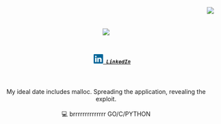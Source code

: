 <img align="right" src="https://visitor-badge.laobi.icu/badge?page_id=hatedpw.hatedpw">

<h1 align="center">
  <a href="https://git.io/typing-svg">
    <img src="https://readme-typing-svg.herokuapp.com/?lines=EXPLOIT+HARD;EXPLOIT+FAST!&center=true&size=30">
  </a>
</h1>
<h5 align="center">
  <code>
    <a href="https://www.linkedin.com/in/kurtisnicks/" title="LinkedIn Profile"><img width="22" src="images/linkedin.svg"> LinkedIn</a></code>
</h5>
<br>
<p align="center">
  My ideal date includes malloc. Spreading the application, revealing the exploit.
  <br>
  <br>
  💻 brrrrrrrrrrrrrr GO/C/PYTHON
</p>

